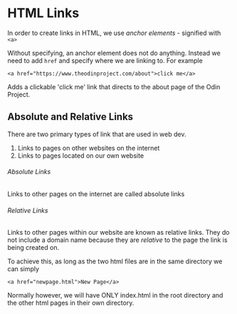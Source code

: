 # HTML Links

In order to create links in HTML, we use _anchor elements_ - signified with `<a>`

Without specifying, an anchor element does not do anything. Instead we need to add `href` and specify where we are linking to. For example

```
<a href="https://www.theodinproject.com/about">click me</a>
```

Adds a clickable 'click me' link that directs to the about page of the Odin Project.

## Absolute and Relative Links

There are two primary types of link that are used in web dev.

1. Links to pages on other websites on the internet
2. Links to pages located on our own website

###### Absolute Links

Links to other pages on the internet are called absolute links

###### Relative Links

Links to other pages within our website are known as relative links. They do not include a domain name because they are _relative_ to the page the link is being created on.

To achieve this, as long as the two html files are in the same directory we can simply

```
<a href="newpage.html">New Page</a>
```

Normally however, we will have ONLY index.html in the root directory and the other html pages in their own directory.

